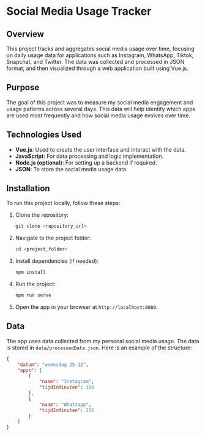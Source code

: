 # Social Media Usage Tracker

## Overview

This project tracks and aggregates social media usage over time, focusing on daily usage data for applications such as Instagram, WhatsApp, Tiktok, Snapchat, and Twitter. The data was collected and processed in JSON format, and then visualized through a web application built using Vue.js.

## Purpose

The goal of this project was to measure my social media engagement and usage patterns across several days. This data will help identify which apps are used most frequently and how social media usage evolves over time.

## Technologies Used

- **Vue.js**: Used to create the user interface and interact with the data.
- **JavaScript**: For data processing and logic implementation.
- **Node.js (optional)**: For setting up a backend if required.
- **JSON**: To store the social media usage data.

## Installation

To run this project locally, follow these steps:

1. Clone the repository:

   ```bash
   git clone <repository_url>
   ```

2. Navigate to the project folder:

   ```bash
   cd <project_folder>
   ```

3. Install dependencies (if needed):

   ```bash
   npm install
   ```

4. Run the project:

   ```bash
   npm run serve
   ```

5. Open the app in your browser at `http://localhost:8080`.

## Data

The app uses data collected from my personal social media usage. The data is stored in `data/processedData.json`. Here is an example of the structure:

```json
{
	"datum": "woensdag 25-12",
	"apps": [
		{
			"naam": "Instagram",
			"tijdInMinuten": 380
		},
		{
			"naam": "Whatsapp",
			"tijdInMinuten": 235
		}
	]
}
```
